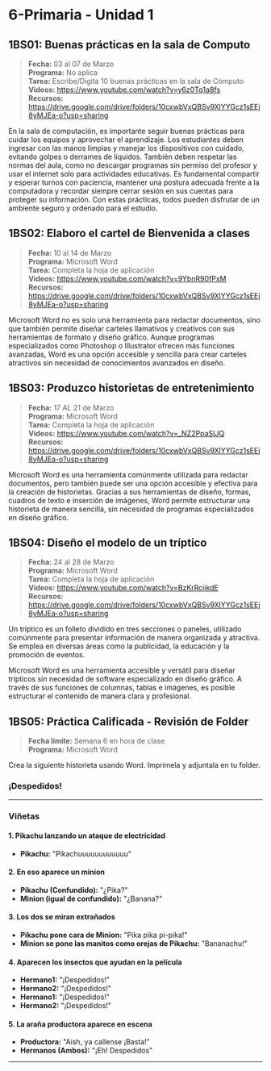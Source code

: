 # 6-Primaria - Unidad 1

## 1BS01: Buenas prácticas en la sala de Computo

> <i class="bi bi-calendar"></i> **Fecha:** 03 al 07 de Marzo<br><i class="bi bi-laptop"></i> **Programa:** No aplica <br><i class="bi bi-clipboard-check"></i> **Tarea:** Escribe/Digita 10 buenas prácticas en la sala de Cómputo <br><i class="bi bi-youtube txt-red"></i> **Videos:** https://www.youtube.com/watch?v=y6z0Tq1a8fs<br> <i class="bi bi-backpack"></i> **Recursos:** https://drive.google.com/drive/folders/10cxwbVxQBSv9XlYYGcz1sEEj8yMJEa-o?usp=sharing

En la sala de computación, es importante seguir buenas prácticas para cuidar los equipos y aprovechar el aprendizaje. Los estudiantes deben ingresar con las manos limpias y manejar los dispositivos con cuidado, evitando golpes o derrames de líquidos. También deben respetar las normas del aula, como no descargar programas sin permiso del profesor y usar el internet solo para actividades educativas. Es fundamental compartir y esperar turnos con paciencia, mantener una postura adecuada frente a la computadora y recordar siempre cerrar sesión en sus cuentas para proteger su información. Con estas prácticas, todos pueden disfrutar de un ambiente seguro y ordenado para el estudio.

## 1BS02: Elaboro el cartel de Bienvenida a clases

> <i class="bi bi-calendar"></i> **Fecha:** 10 al 14 de Marzo<br><i class="bi bi-laptop"></i> **Programa:** Microsoft Word <br><i class="bi bi-clipboard-check"></i> **Tarea:** Completa la hoja de aplicación <br><i class="bi bi-youtube txt-red"></i> **Videos:** https://www.youtube.com/watch?v=9YbnR90fPxM<br> <i class="bi bi-backpack"></i> **Recursos:** https://drive.google.com/drive/folders/10cxwbVxQBSv9XlYYGcz1sEEj8yMJEa-o?usp=sharing

Microsoft Word no es solo una herramienta para redactar documentos, sino que también permite diseñar carteles llamativos y creativos con sus herramientas de formato y diseño gráfico. Aunque programas especializados como Photoshop o Illustrator ofrecen más funciones avanzadas, Word es una opción accesible y sencilla para crear carteles atractivos sin necesidad de conocimientos avanzados en diseño.

## 1BS03: Produzco historietas de entretenimiento

> <i class="bi bi-calendar"></i> **Fecha:** 17 AL 21 de Marzo<br><i class="bi bi-laptop"></i> **Programa:** Microsoft Word <br><i class="bi bi-clipboard-check"></i> **Tarea:** Completa la hoja de aplicación<br><i class="bi bi-youtube txt-red"></i> **Videos:** https://www.youtube.com/watch?v=_NZ2PpaSIJQ<br> <i class="bi bi-backpack"></i> **Recursos:** https://drive.google.com/drive/folders/10cxwbVxQBSv9XlYYGcz1sEEj8yMJEa-o?usp=sharing

Microsoft Word es una herramienta comúnmente utilizada para redactar documentos, pero también puede ser una opción accesible y efectiva para la creación de historietas. Gracias a sus herramientas de diseño, formas, cuadros de texto e inserción de imágenes, Word permite estructurar una historieta de manera sencilla, sin necesidad de programas especializados en diseño gráfico.

## 1BS04: Diseño el modelo de un tríptico

> <i class="bi bi-calendar"></i> **Fecha:** 24 al 28 de Marzo<br><i class="bi bi-laptop"></i> **Programa:** Microsoft Word <br><i class="bi bi-clipboard-check"></i> **Tarea:** Completa la hoja de aplicación<br><i class="bi bi-youtube txt-red"></i> **Videos:** https://www.youtube.com/watch?v=BzKrRciikdE<br> <i class="bi bi-backpack"></i> **Recursos:** https://drive.google.com/drive/folders/10cxwbVxQBSv9XlYYGcz1sEEj8yMJEa-o?usp=sharing

Un tríptico es un folleto dividido en tres secciones o paneles, utilizado comúnmente para presentar información de manera organizada y atractiva. Se emplea en diversas áreas como la publicidad, la educación y la promoción de eventos.

Microsoft Word es una herramienta accesible y versátil para diseñar trípticos sin necesidad de software especializado en diseño gráfico. A través de sus funciones de columnas, tablas e imágenes, es posible estructurar el contenido de manera clara y profesional.

## 1BS05: Práctica Calificada - Revisión de Folder

> <i class="bi bi-calendar"></i> **Fecha límite:** Semana 6 en hora de clase<br><i class="bi bi-laptop"></i> **Programa:** Microsoft Word <br>


Crea la siguiente historieta usando Word. Imprimela y adjuntala en tu folder.

### ¡Despedidos!  

---

### Viñetas  

#### 1. Pikachu lanzando un ataque de electricidad
- **Pikachu:** "Pikachuuuuuuuuuuuu"

#### 2. En eso aparece un minion
- **Pikachu (Confundido):** "¿Pika?" <br>
- **Minion (igual de confundido):** "¿Banana?" 

#### 3. Los dos se miran extrañados  
- **Pikachu pone cara de Minion:** "Pika pika pi-pika!"
- **Minion se pone las manitos como orejas de Pikachu:** "Bananachu!"  

#### 4. Aparecen los insectos que ayudan en la película
- **Hermano1:** "¡Despedidos!"
- **Hermano2:** "¡Despedidos!"
- **Hermano1:** "¡Despedidos!"
- **Hermano2:** "¡Despedidos!"

#### 5. La araña productora aparece en escena
- **Productora:** "Aish, ya callense ¡Basta!"
- **Hermanos (Ambos):** "¡Eh! Despedidos"

---
